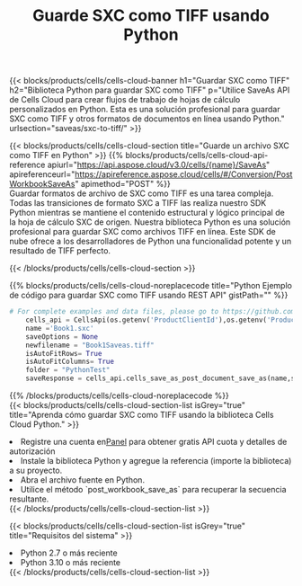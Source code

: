 ﻿---
title:  Guarde SXC como TIFF usando Python
description:  Utilizando Aspose.Cells Cloud SDK para Python para guardar el archivo en formato SXC como archivo en formato TIFF.
kwords: Excel, Save SXC as TIFF, REST, Python
howto: How to save SXC as TIFF using Aspose.Cells Cloud Python library.
---
{{< blocks/products/cells/cells-cloud-banner h1="Guardar SXC como TIFF" h2="Biblioteca Python para guardar SXC como TIFF" p="Utilice SaveAs API de Cells Cloud para crear flujos de trabajo de hojas de cálculo personalizados en Python. Esta es una solución profesional para guardar SXC como TIFF y otros formatos de documentos en línea usando Python." urlsection="saveas/sxc-to-tiff/" >}}

{{< blocks/products/cells/cells-cloud-section title="Guarde un archivo SXC como TIFF en Python" >}}
{{% blocks/products/cells/cells-cloud-api-reference apiurl="https://api.aspose.cloud/v3.0/cells/{name}/SaveAs" apireferenceurl="https://apireference.aspose.cloud/cells/#/Conversion/PostWorkbookSaveAs" apimethod="POST" %}}
<br/>
Guardar formatos de archivo de SXC como TIFF es una tarea compleja. Todas las transiciones de formato SXC a TIFF las realiza nuestro SDK Python mientras se mantiene el contenido estructural y lógico principal de la hoja de cálculo SXC de origen. Nuestra biblioteca Python es una solución profesional para guardar SXC como archivos TIFF en línea. Este SDK de nube ofrece a los desarrolladores de Python una funcionalidad potente y un resultado de TIFF perfecto.

{{< /blocks/products/cells/cells-cloud-section >}}

{{% blocks/products/cells/cells-cloud-noreplacecode title="Python Ejemplo de código para guardar SXC como TIFF usando REST API" gistPath="" %}}
  
```python
# For complete examples and data files, please go to https://github.com/aspose-cells-cloud/aspose-cells-cloud-python/
    cells_api = CellsApi(os.getenv('ProductClientId'),os.getenv('ProductClientSecret'))
    name ='Book1.sxc'    
    saveOptions = None
    newfilename = "Book1Saveas.tiff"
    isAutoFitRows= True
    isAutoFitColumns= True
    folder = "PythonTest"
    saveResponse = cells_api.cells_save_as_post_document_save_as(name,save_options=saveOptions, newfilename=(folder +'/' + newfilename),folder=folder)
```
  
{{% /blocks/products/cells/cells-cloud-noreplacecode %}}
<br/>
{{< blocks/products/cells/cells-cloud-section-list isGrey="true" title="Aprenda cómo guardar SXC como TIFF usando la biblioteca Cells Cloud Python." >}}
<li> Registre una cuenta en<a href="https://dashboard.aspose.cloud/">Panel</a> para obtener gratis API cuota y detalles de autorización</li>
<li>Instale la biblioteca Python y agregue la referencia (importe la biblioteca) a su proyecto.</li>
<li>Abra el archivo fuente en Python.</li>
<li>Utilice el método `post_workbook_save_as` para recuperar la secuencia resultante.</li>
{{< /blocks/products/cells/cells-cloud-section-list >}}

{{< blocks/products/cells/cells-cloud-section-list isGrey="true" title="Requisitos del sistema" >}}
<li>Python 2.7 o más reciente</li>
<li>Python 3.10 o más reciente</li>
{{< /blocks/products/cells/cells-cloud-section-list >}}
